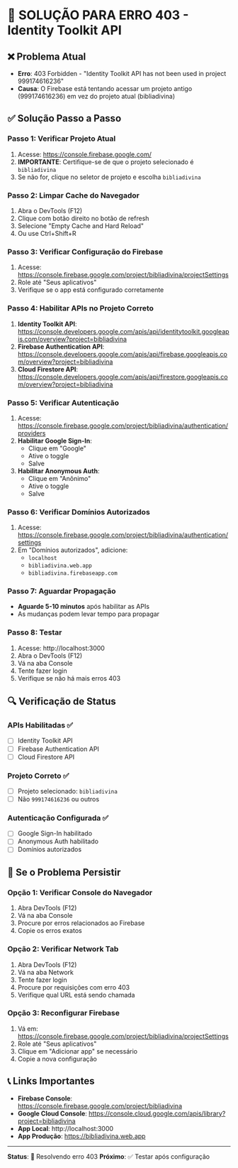 # 🚨 SOLUÇÃO PARA ERRO 403 - Identity Toolkit API

## ❌ **Problema Atual**
- **Erro**: 403 Forbidden - "Identity Toolkit API has not been used in project 999174616236"
- **Causa**: O Firebase está tentando acessar um projeto antigo (999174616236) em vez do projeto atual (bibliadivina)

## ✅ **Solução Passo a Passo**

### **Passo 1: Verificar Projeto Atual**
1. Acesse: https://console.firebase.google.com/
2. **IMPORTANTE**: Certifique-se de que o projeto selecionado é `bibliadivina`
3. Se não for, clique no seletor de projeto e escolha `bibliadivina`

### **Passo 2: Limpar Cache do Navegador**
1. Abra o DevTools (F12)
2. Clique com botão direito no botão de refresh
3. Selecione "Empty Cache and Hard Reload"
4. Ou use Ctrl+Shift+R

### **Passo 3: Verificar Configuração do Firebase**
1. Acesse: https://console.firebase.google.com/project/bibliadivina/projectSettings
2. Role até "Seus aplicativos"
3. Verifique se o app está configurado corretamente

### **Passo 4: Habilitar APIs no Projeto Correto**
1. **Identity Toolkit API**: https://console.developers.google.com/apis/api/identitytoolkit.googleapis.com/overview?project=bibliadivina
2. **Firebase Authentication API**: https://console.developers.google.com/apis/api/firebase.googleapis.com/overview?project=bibliadivina
3. **Cloud Firestore API**: https://console.developers.google.com/apis/api/firestore.googleapis.com/overview?project=bibliadivina

### **Passo 5: Verificar Autenticação**
1. Acesse: https://console.firebase.google.com/project/bibliadivina/authentication/providers
2. **Habilitar Google Sign-In**:
   - Clique em "Google"
   - Ative o toggle
   - Salve
3. **Habilitar Anonymous Auth**:
   - Clique em "Anônimo"
   - Ative o toggle
   - Salve

### **Passo 6: Verificar Domínios Autorizados**
1. Acesse: https://console.firebase.google.com/project/bibliadivina/authentication/settings
2. Em "Domínios autorizados", adicione:
   - `localhost`
   - `bibliadivina.web.app`
   - `bibliadivina.firebaseapp.com`

### **Passo 7: Aguardar Propagação**
- **Aguarde 5-10 minutos** após habilitar as APIs
- As mudanças podem levar tempo para propagar

### **Passo 8: Testar**
1. Acesse: http://localhost:3000
2. Abra o DevTools (F12)
3. Vá na aba Console
4. Tente fazer login
5. Verifique se não há mais erros 403

## 🔍 **Verificação de Status**

### **APIs Habilitadas** ✅
- [ ] Identity Toolkit API
- [ ] Firebase Authentication API  
- [ ] Cloud Firestore API

### **Projeto Correto** ✅
- [ ] Projeto selecionado: `bibliadivina`
- [ ] Não `999174616236` ou outros

### **Autenticação Configurada** ✅
- [ ] Google Sign-In habilitado
- [ ] Anonymous Auth habilitado
- [ ] Domínios autorizados

## 🚨 **Se o Problema Persistir**

### **Opção 1: Verificar Console do Navegador**
1. Abra DevTools (F12)
2. Vá na aba Console
3. Procure por erros relacionados ao Firebase
4. Copie os erros exatos

### **Opção 2: Verificar Network Tab**
1. Abra DevTools (F12)
2. Vá na aba Network
3. Tente fazer login
4. Procure por requisições com erro 403
5. Verifique qual URL está sendo chamada

### **Opção 3: Reconfigurar Firebase**
1. Vá em: https://console.firebase.google.com/project/bibliadivina/projectSettings
2. Role até "Seus aplicativos"
3. Clique em "Adicionar app" se necessário
4. Copie a nova configuração

## 📞 **Links Importantes**

- **Firebase Console**: https://console.firebase.google.com/project/bibliadivina
- **Google Cloud Console**: https://console.cloud.google.com/apis/library?project=bibliadivina
- **App Local**: http://localhost:3000
- **App Produção**: https://bibliadivina.web.app

---

**Status**: 🔧 Resolvendo erro 403
**Próximo**: ✅ Testar após configuração 